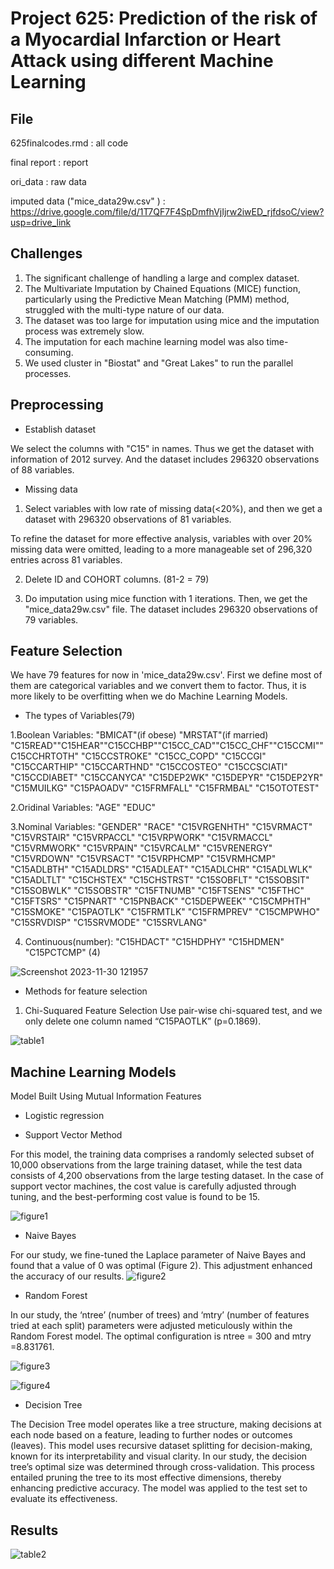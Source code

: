 # Project 625: Prediction of the risk of a Myocardial Infarction or Heart Attack using different Machine Learning 


## File
625finalcodes.rmd :  all code

final report : report 

ori_data : raw data

imputed data ("mice_data29w.csv" ) :  https://drive.google.com/file/d/1T7QF7F4SpDmfhVjIjrw2iwED_rjfdsoC/view?usp=drive_link


## Challenges
1. The significant challenge of handling a large and complex dataset.
2. The Multivariate Imputation by Chained Equations (MICE) function, particularly using the Predictive Mean Matching (PMM) method, struggled with the multi-type nature of our data.
3. The dataset was too large for imputation using mice and the imputation process was extremely slow.
4. The imputation for each machine learning model was also time-consuming.
5. We used cluster in "Biostat" and "Great Lakes" to run the parallel processes.

## Preprocessing
- Establish dataset

We select the columns with "C15" in names. Thus we get the dataset with information of 2012 survey. And the dataset includes 296320 observations of 88 variables.

- Missing data

1. Select variables with low rate of missing data(<20%), and then we get a dataset with 296320 observations of 81 variables.

To refine the dataset for more effective analysis, variables with over 20% missing data were omitted, leading to a more manageable set of 296,320 entries across 81 variables.

2. Delete ID and COHORT columns. (81-2 = 79)

3. Do imputation using mice function with 1 iterations. Then, we get the "mice_data29w.csv" file. The dataset includes 296320 observations of 79 variables.

## Feature Selection

 We have 79 features for now in 'mice_data29w.csv'. First we define most of them are categorical variables and we convert them to factor. Thus, it is more likely to be overfitting when we do Machine Learning Models.


- The types of Variables(79)

1.Boolean Variables: "BMICAT"(if obese) "MRSTAT"(if married) "C15READ""C15HEAR""C15CCHBP""C15CC_CAD""C15CC_CHF""C15CCMI""C15CCHRTOTH" "C15CCSTROKE" "C15CC_COPD"  "C15CCGI"     "C15CCARTHIP" "C15CCARTHND" "C15CCOSTEO"  "C15CCSCIATI" "C15CCDIABET" "C15CCANYCA"  "C15DEP2WK"  "C15DEPYR"    "C15DEP2YR"   "C15MUILKG"   "C15PAOADV"   "C15FRMFALL" "C15FRMBAL"   "C15OTOTEST"

2.Oridinal Variables: "AGE"  "EDUC" 

3.Nominal Variables: "GENDER" "RACE" "C15VRGENHTH" "C15VRMACT"   "C15VRSTAIR"  "C15VRPACCL"  "C15VRPWORK"  "C15VRMACCL"  "C15VRMWORK"  "C15VRPAIN"  "C15VRCALM"   "C15VRENERGY" "C15VRDOWN"   "C15VRSACT"  "C15VRPHCMP"  "C15VRMHCMP"  "C15ADLBTH"   "C15ADLDRS"   "C15ADLEAT"  "C15ADLCHR"   "C15ADLWLK"   "C15ADLTLT"     "C15CHSTEX"   "C15CHSTRST"  "C15SOBFLT"   "C15SOBSIT"   "C15SOBWLK"   "C15SOBSTR"   "C15FTNUMB"   "C15FTSENS"   "C15FTHC"  "C15FTSRS"    "C15PNART"    "C15PNBACK"   "C15DEPWEEK"  "C15CMPHTH"  "C15SMOKE"    "C15PAOTLK"   "C15FRMTLK"   "C15FRMPREV"  "C15CMPWHO"  "C15SRVDISP"  "C15SRVMODE"    "C15SRVLANG" 

4. Continuous(number): "C15HDACT" "C15HDPHY" "C15HDMEN"  "C15PCTCMP" (4)

![Screenshot 2023-11-30 121957](https://github.com/sangyisu/625-project/assets/117102360/6ca97866-a7d7-478a-9369-cf5e2ed15306)

  
- Methods for feature selection
1. Chi-Suquared Feature Selection
   Use pair-wise chi-squared test, and we only delete one column named “C15PAOTLK” (p=0.1869).
   
![table1](https://github.com/sangyisu/625-project/assets/117102360/9048296e-8b7b-469c-9894-04b66f916ced)


## Machine Learning Models

Model Built Using Mutual Information Features

- Logistic regression

- Support Vector Method

For this model, the training data comprises a randomly selected subset of 10,000
observations from the large training dataset, while the test data consists of 4,200 observations from the large
testing dataset. In the case of support vector machines, the cost value is carefully adjusted through tuning,
and the best-performing cost value is found to be 15.

![figure1](https://github.com/sangyisu/625-project/assets/117102360/f35df227-9671-4c85-b326-55c9ea54a3d0)


- Naive Bayes
  
For our study, we fine-tuned the Laplace parameter of Naive Bayes and found that a value of 0 was optimal (Figure 2). This adjustment enhanced the accuracy of our results.
![figure2](https://github.com/sangyisu/625-project/assets/117102360/9ecbe924-a06d-46db-8aff-88f3ba8f3a71)

- Random Forest
  
In our study, the ‘ntree’ (number of trees) and ‘mtry’ (number of features tried at each split) parameters were adjusted meticulously within the Random Forest model. The optimal configuration is ntree
= 300 and mtry =8.831761.

![figure3](https://github.com/sangyisu/625-project/assets/117102360/7de1dfbe-62ed-4925-8cb1-e64939685092)

![figure4](https://github.com/sangyisu/625-project/assets/117102360/c0a89268-f57b-468f-a152-f4807c3f7b26)

- Decision Tree
  
The Decision Tree model operates like a tree structure, making decisions at each node based on a feature, leading to further nodes or outcomes (leaves). This model uses recursive dataset splitting for decision-making, known for its interpretability and visual clarity. In our study, the decision tree’s optimal size was determined through cross-validation. This process entailed pruning the tree to its most effective dimensions, thereby enhancing predictive accuracy. The model was applied to the test set to evaluate its effectiveness.
   
## Results

![table2](https://github.com/sangyisu/625-project/assets/117102360/b869b85d-3aa5-4c97-8a1f-8877cfb0a735)



